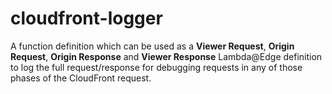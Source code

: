 # cloudfront-logger
A function definition which can be used as a **Viewer Request**, **Origin Request**, **Origin Response** and **Viewer Response** Lambda@Edge definition to log the full request/response for debugging requests in any of those phases of the CloudFront request.
